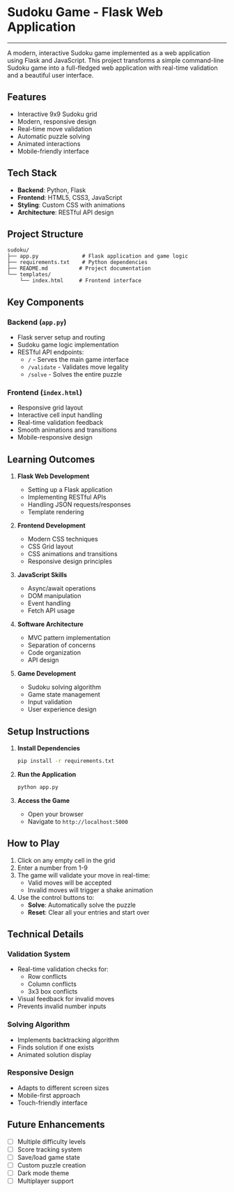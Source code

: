 # Sudoku Game - Flask Web Application
--------------------------------

A modern, interactive Sudoku game implemented as a web application using Flask and JavaScript. This project transforms a simple command-line Sudoku game into a full-fledged web application with real-time validation and a beautiful user interface.

## Features

- Interactive 9x9 Sudoku grid
- Modern, responsive design
- Real-time move validation
- Automatic puzzle solving
- Animated interactions
- Mobile-friendly interface

## Tech Stack

- **Backend**: Python, Flask
- **Frontend**: HTML5, CSS3, JavaScript
- **Styling**: Custom CSS with animations
- **Architecture**: RESTful API design

## Project Structure

```
sudoku/
├── app.py              # Flask application and game logic
├── requirements.txt    # Python dependencies
├── README.md          # Project documentation
└── templates/
    └── index.html     # Frontend interface
```

## Key Components

### Backend (`app.py`)
- Flask server setup and routing
- Sudoku game logic implementation
- RESTful API endpoints:
  - `/` - Serves the main game interface
  - `/validate` - Validates move legality
  - `/solve` - Solves the entire puzzle

### Frontend (`index.html`)
- Responsive grid layout
- Interactive cell input handling
- Real-time validation feedback
- Smooth animations and transitions
- Mobile-responsive design

## Learning Outcomes

1. **Flask Web Development**
   - Setting up a Flask application
   - Implementing RESTful APIs
   - Handling JSON requests/responses
   - Template rendering

2. **Frontend Development**
   - Modern CSS techniques
   - CSS Grid layout
   - CSS animations and transitions
   - Responsive design principles

3. **JavaScript Skills**
   - Async/await operations
   - DOM manipulation
   - Event handling
   - Fetch API usage

4. **Software Architecture**
   - MVC pattern implementation
   - Separation of concerns
   - Code organization
   - API design

5. **Game Development**
   - Sudoku solving algorithm
   - Game state management
   - Input validation
   - User experience design

## Setup Instructions

1. **Install Dependencies**
   ```bash
   pip install -r requirements.txt
   ```

2. **Run the Application**
   ```bash
   python app.py
   ```

3. **Access the Game**
   - Open your browser
   - Navigate to `http://localhost:5000`

## How to Play

1. Click on any empty cell in the grid
2. Enter a number from 1-9
3. The game will validate your move in real-time:
   - Valid moves will be accepted
   - Invalid moves will trigger a shake animation
4. Use the control buttons to:
   - **Solve**: Automatically solve the puzzle
   - **Reset**: Clear all your entries and start over

## Technical Details

### Validation System
- Real-time validation checks for:
  - Row conflicts
  - Column conflicts
  - 3x3 box conflicts
- Visual feedback for invalid moves
- Prevents invalid number inputs

### Solving Algorithm
- Implements backtracking algorithm
- Finds solution if one exists
- Animated solution display

### Responsive Design
- Adapts to different screen sizes
- Mobile-first approach
- Touch-friendly interface

## Future Enhancements

- [ ] Multiple difficulty levels
- [ ] Score tracking system
- [ ] Save/load game state
- [ ] Custom puzzle creation
- [ ] Dark mode theme
- [ ] Multiplayer support